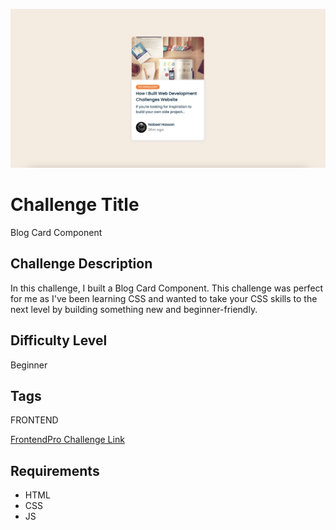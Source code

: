 ![Blog Card Component](./design/final-desktop-design.png)

# Challenge Title

Blog Card Component

## Challenge Description

In this challenge, I built a Blog Card Component. This challenge was perfect for me as I've been learning CSS and wanted to take your CSS skills to the next level by building something new and beginner-friendly.

## Difficulty Level

Beginner

## Tags

FRONTEND

[FrontendPro Challenge Link](https://www.frontendpro.dev/frontend-coding-challenges/blog-card-component-bBI5CtACFbEmwqF4LHJU)

## Requirements

- HTML
- CSS
- JS

